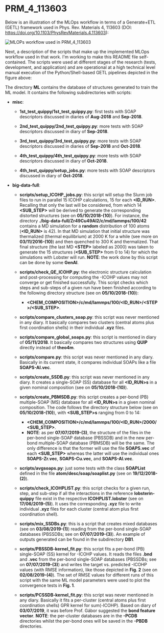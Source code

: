 # PRM_4_113603

Below is an illustration of the MLOps workflow in terms of a Generate+ETL (GETL) framework used in Phys. Rev. Materials 4, 113603 (DOI: https://doi.org/10.1103/PhysRevMaterials.4.113603):

![MLOPs workflow used in PRM_4_113603](../img/PRM_4_113603_MLOps.drawio.png)

Next, a description of the scripts that make up the implemented MLOps workflow used in that work. I'm working to make this README file self-contained. The scripts were used at different stages of the research (tests, development, and application) and are operational at a high technical level manual execution of the Python/Shell-based GETL pipelines depicted in the figure above:

The directory **ML** contains the database of structures generated to train the ML model. It contains the following subdirectories with scripts:

- **misc**:

  - **1st_test_quippy/1st_test_quippy.py**: first tests with SOAP descriptors discussed in diaries of **Aug-2018** and **Sep-2018**.

  - **2nd_test_quippy/2nd_test_quippy.py**: more tests with SOAP descriptors discussed in diary of **Sep-2018**.

  - **3rd_test_quippy/3rd_test_quippy.py**: more tests with SOAP descriptors discussed in diaries of **Sep-2018** and **Oct-2018**.

  - **4th_test_quippy/4th_test_quippy.py**: more tests with SOAP descriptors discussed in diary of **Oct-2018**.

  - **4th_test_quippy/setup_jobs.py**: more tests with SOAP descriptors discussed in diary of **Oct-2018**.

- **big-data-full**:

  - **scripts/setup_ICOHP_jobs.py**: this script will setup the Slurm job files to run in parallel 15 ICOHP calculations, 15 for each **<ID_RUN>**. Recalling that only the last **<STEP>** will be considered, from which 14 **<SUB_STEP>** will  be derived to generate the corresponding distorted structures (see on **05/10/2018-(10)**). For instance, the directory **./big-data-full/Zr49Cu49Al2/c/md/lammps/100/42** contains a MD simulation for a **random** distribution of 100 atoms (**<ID_RUN>** is 42). In that MD simulation that initial structure was thermalized (thermal equilibrium) at 2000 K for a while (see more on **03/11/2016-(10)**) and then quenched to 300 K and thermalized. That final structure (the last MD **\<STEP>** labeled as 2000) was taken to generate the 15 structures (**<SUB_STEP>** from 0 to 14) for which the simulations with Lobster will run. **NOTE**: the work done by this script can be done by some **GenAI**.

  - **scripts/check_QE_ICOHP.py**: the electronic structure calculation and post-processing for computing the -ICOHP values may not converge or get finished successfully. This script checks which steps and sub-steps of a given run have been finished according to the following directory structure (see on **05/10/2018-(10)**):
    - **<CHEM_COMPOSITION>/c/md/lammps/100/<ID_RUN>/\<STEP>/<SUB_STEP>**.

  - **scripts/compare_clusters_soap.py**: this script was never mentioned in any diary. It basically compares two clusters (central atoms plus first coordination shells) in their individual **.xyz** files.

  - **scripts/compare_global_soaps.py**: this script is mentioned in diary of **05/11/2018**. It basically compares two structures using **QUIP** directly instead of **theo4m**.

  - **scripts/compare.py**: this script was never mentioned in any diary. Basically in its current state, it compares individual SOAPs like a file **SOAPS-Al.vec**.

  - **scripts/create_SSDB.py**: this script was never mentioned in any diary. It creates a single-SOAP (SS) database for all **<ID_RUN>s** in a given nominal composition (see on **05/10/2018-(10)**).

  - **scripts/create_PBMSDB.py**: this script creates a per-bond (PB) multiple-SOAP (MS) database for all **<ID_RUN>s** in a given nominal composition. The code follows the directory structure below (see on **05/10/2018-(10)**), with **<SUB_STEP>s** ranging from 0 to 14:
    - **<CHEM_COMPOSITION>/c/md/lammps/100/<ID_RUN>/2000/<SUB_STEP>**.
    - **NOTE**: as per **07/07/2019-(3)**, the structure of the files in the per-bond single-SOAP database (PBSSDB) and in the new per-bond multiple-SOAP database (PBMSDB) will be the same. The only difference is that the former will use the file **SOAPS.vec** of each **<SUB_STEP>** whereas the latter will use the individual ones **SOAPS-Zr.vec**, **SOAPS-Cu.vec**, and **SOAPS-Al.vec**.

  - **scripts/avgsoaps.py**: just some tests with the class **SOAPList** defined in the file **atom/desc/soap/soaplist.py** (see on **19/12/2018-(2)**).

  - **scripts/check_ICOHPLIST.py**: this script checks for a given run, step, and sub-step if all the interactions in the reference **lobsterin-quippy** file exist in the respective **ICOHPLIST.lobster** (see on **17/06/2019-(5)**). It uses the corresponding **.xyz** file to write individual **.xyz** files for each cluster (central atom plus first coordination shell).

  - **scripts/mix_SSDBs.py**: this is a script that creates mixed databases (see on **03/08/2019-(1)**) reading from the per-bond single-SOAP databases (PBSSDBs; see on **07/07/2019-(3)**). An example of outputs generated can be found in the subdirectory **DB1**.

  - **scripts/PBSSDB-kernel_fit.py**: this script fits a per-bond (PB) single-SOAP (SS) kernel for -ICOHP values. It reads the files **.bnd** and **.vec** from the per-bond single-SOAP databases (PBSSDBs; see on **07/07/2019-(3)**) and writes the target vs. predicted -ICOHP values (with RMSE information), like those depicted in **Fig. 2** (see on **02/08/2019-(4)**). The set of RMSE values for different runs of this script with the same ML model parameters were used to plot the convergence tests in **Fig. 1**.

  - **scripts/PCSSDB-kernel_fit.py**: this script was never mentioned in any diary. Basically it fits a per-cluster (central atoms plus first coordination shells) GPR kernel for sum(-ICOHP). Based on diary of **03/07/2019**, it was before Prof. Gábor suggested the **bond feature vector**. **NOTE**: the per-cluster databases are in the **-PCDB** directories whilst the per-bond ones will be saved in the **-PBDB** directories.
